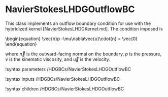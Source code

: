 # NavierStokesLHDGOutflowBC

This class implements an outflow boundary condition for use with the
hybridized kernel [NavierStokesLHDGKernel.md]. The condition imposed is

\begin{equation}
\vec{n}p -\mu\nabla\vec{u}\cdot{n} = \vec{0}
\end{equation}

where $\vec{n}$ is the outward-facing normal on the boundary, $p$ is the
pressure, $\nu$ is the kinematic viscosity, and $\vec{u}$ is the velocity.

!syntax parameters /HDGBCs/NavierStokesLHDGOutflowBC

!syntax inputs /HDGBCs/NavierStokesLHDGOutflowBC

!syntax children /HDGBCs/NavierStokesLHDGOutflowBC
